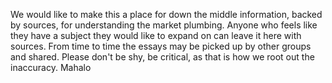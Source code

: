 We would like to make this a place for down the middle information, backed by sources, for understanding the market plumbing. Anyone who feels like they have a subject they would like to expand on can leave it here with sources. From time to time the essays may be picked up by other groups and shared. Please don't be shy, be critical, as that is how we root out the inaccuracy. Mahalo
